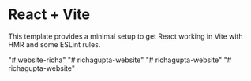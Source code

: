 # React + Vite

This template provides a minimal setup to get React working in Vite with HMR and some ESLint rules.

"# website-richa" 
"# richagupta-website" 
"# richagupta-website" 
"# richagupta-website" 
